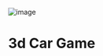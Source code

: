 ![image](https://user-images.githubusercontent.com/87518350/138556219-8d13330a-3daf-430f-a47e-ed5a37958dde.png)
# 3d Car Game
